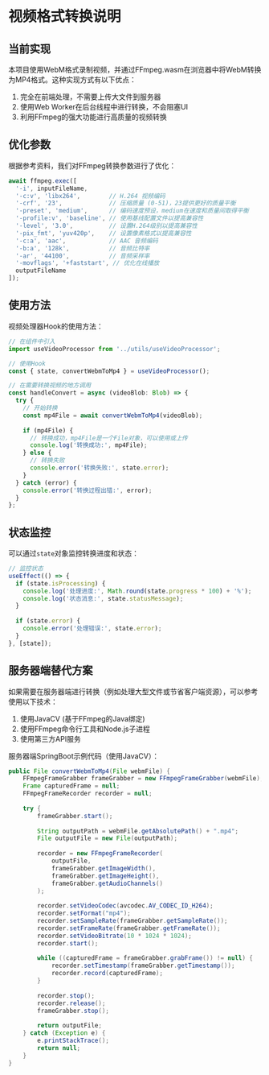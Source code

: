 # 视频格式转换说明

## 当前实现

本项目使用WebM格式录制视频，并通过FFmpeg.wasm在浏览器中将WebM转换为MP4格式。这种实现方式有以下优点：

1. 完全在前端处理，不需要上传大文件到服务器
2. 使用Web Worker在后台线程中进行转换，不会阻塞UI
3. 利用FFmpeg的强大功能进行高质量的视频转换

## 优化参数

根据参考资料，我们对FFmpeg转换参数进行了优化：

```javascript
await ffmpeg.exec([
  '-i', inputFileName,
  '-c:v', 'libx264',        // H.264 视频编码
  '-crf', '23',             // 压缩质量 (0-51)，23提供更好的质量平衡
  '-preset', 'medium',      // 编码速度预设，medium在速度和质量间取得平衡
  '-profile:v', 'baseline', // 使用基线配置文件以提高兼容性
  '-level', '3.0',          // 设置H.264级别以提高兼容性
  '-pix_fmt', 'yuv420p',    // 设置像素格式以提高兼容性
  '-c:a', 'aac',            // AAC 音频编码
  '-b:a', '128k',           // 音频比特率
  '-ar', '44100',           // 音频采样率
  '-movflags', '+faststart', // 优化在线播放
  outputFileName
]);
```

## 使用方法

视频处理器Hook的使用方法：

```typescript
// 在组件中引入
import useVideoProcessor from '../utils/useVideoProcessor';

// 使用Hook
const { state, convertWebmToMp4 } = useVideoProcessor();

// 在需要转换视频的地方调用
const handleConvert = async (videoBlob: Blob) => {
  try {
    // 开始转换
    const mp4File = await convertWebmToMp4(videoBlob);
    
    if (mp4File) {
      // 转换成功，mp4File是一个File对象，可以使用或上传
      console.log('转换成功:', mp4File);
    } else {
      // 转换失败
      console.error('转换失败:', state.error);
    }
  } catch (error) {
    console.error('转换过程出错:', error);
  }
};
```

## 状态监控

可以通过`state`对象监控转换进度和状态：

```typescript
// 监控状态
useEffect(() => {
  if (state.isProcessing) {
    console.log('处理进度:', Math.round(state.progress * 100) + '%');
    console.log('状态消息:', state.statusMessage);
  }
  
  if (state.error) {
    console.error('处理错误:', state.error);
  }
}, [state]);
```

## 服务器端替代方案

如果需要在服务器端进行转换（例如处理大型文件或节省客户端资源），可以参考使用以下技术：

1. 使用JavaCV (基于FFmpeg的Java绑定)
2. 使用FFmpeg命令行工具和Node.js子进程
3. 使用第三方API服务

服务器端SpringBoot示例代码（使用JavaCV）：

```java
public File convertWebmToMp4(File webmFile) {
    FFmpegFrameGrabber frameGrabber = new FFmpegFrameGrabber(webmFile);
    Frame capturedFrame = null;
    FFmpegFrameRecorder recorder = null;
    
    try {
        frameGrabber.start();
        
        String outputPath = webmFile.getAbsolutePath() + ".mp4";
        File outputFile = new File(outputPath);
        
        recorder = new FFmpegFrameRecorder(
            outputFile, 
            frameGrabber.getImageWidth(), 
            frameGrabber.getImageHeight(), 
            frameGrabber.getAudioChannels()
        );
        
        recorder.setVideoCodec(avcodec.AV_CODEC_ID_H264);
        recorder.setFormat("mp4");
        recorder.setSampleRate(frameGrabber.getSampleRate());
        recorder.setFrameRate(frameGrabber.getFrameRate());
        recorder.setVideoBitrate(10 * 1024 * 1024);
        recorder.start();
        
        while ((capturedFrame = frameGrabber.grabFrame()) != null) {
            recorder.setTimestamp(frameGrabber.getTimestamp());
            recorder.record(capturedFrame);
        }
        
        recorder.stop();
        recorder.release();
        frameGrabber.stop();
        
        return outputFile;
    } catch (Exception e) {
        e.printStackTrace();
        return null;
    }
}
```
